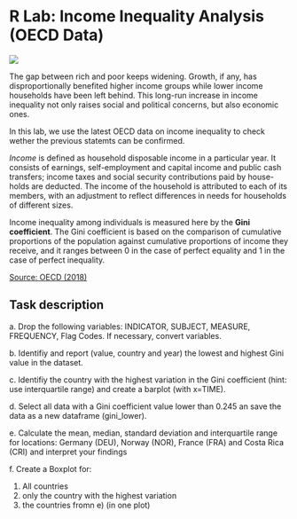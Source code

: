 # R Lab: Income Inequality Analysis (OECD Data)

![](https://upload.wikimedia.org/wikipedia/sco/0/0d/OECD_logo_new.svg)


The gap between rich and poor keeps widening. Growth, if any, has disproportionally benefited higher income groups while lower income households have been left behind. This long-run increase in income inequality not only raises social and political concerns, but also economic ones. 

In this lab, we use the latest OECD data on income inequality to check wether the previous statemts can be confirmed.  

*Income* is defined as household disposable income in a particular year. It consists of earnings, self-employment and capital income and public cash transfers; income taxes and social security contributions paid by house-holds are deducted. The income of the household is attributed to each of its members, with an adjustment to reflect differences in needs for households of different sizes. 

Income inequality among individuals is measured here by the **Gini coefficient**. The Gini coefficient is based on the comparison of cumulative proportions of the population against cumulative proportions of income they receive, and it ranges between 0 in the case of perfect equality and 1 in the case of perfect inequality. 

[Source: OECD (2018)](https://data.oecd.org/inequality/income-inequality.htm)

## Task description

a. Drop the following variables: INDICATOR, SUBJECT, MEASURE, FREQUENCY, Flag Codes. If necessary, convert variables.


b. Identifiy and report (value, country and year) the lowest and highest Gini value in the dataset. 


c. Identifiy the country with the highest variation in the Gini coefficient (hint: use interquartile range) and create a barplot (with x=TIME). 


d. Select all data with a Gini coefficient value lower than 0.245 an save the data as a new dataframe (gini_lower).


e. Calculate the mean, median, standard deviation and interquartile range for locations: 
        Germany (DEU), Norway (NOR), France (FRA) and Costa Rica (CRI) and interpret your findings


f. Create a Boxplot for:
  1) All countries
  2) only the country with the highest variation
  3) the countries fromn e) (in one plot)
